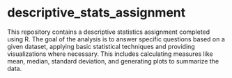 # descriptive_stats_assignment
This repository contains a descriptive statistics assignment completed using R. The goal of the analysis is to answer specific questions based on a given dataset, applying basic statistical techniques and providing visualizations where necessary. This includes calculating measures like mean, median, standard deviation, and generating plots to summarize the data.
